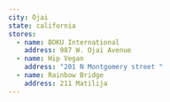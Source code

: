 ```yaml
---
city: Ojai
state: california
stores:
  - name: BOKU International
    address: 987 W. Ojai Avenue
  - name: Hip Vegan
    address: "201 N Montgomery street "
  - name: Rainbow Bridge
    address: 211 Matilija
---
```

